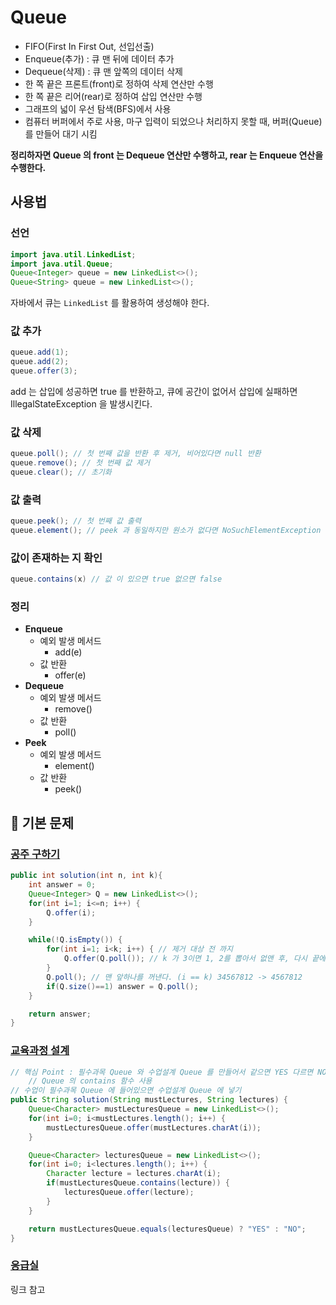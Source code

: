 # Queue

- FIFO(First In First Out, 선입선출)
- Enqueue(추가) : 큐 맨 뒤에 데이터 추가
- Dequeue(삭제) : 큐 맨 앞쪽의 데이터 삭제
- 한 쪽 끝은 프론트(front)로 정하여 삭제 연산만 수행
- 한 쪽 끝은 리어(rear)로 정하여 삽입 연산만 수행
- 그래프의 넓이 우선 탐색(BFS)에서 사용
- 컴퓨터 버퍼에서 주로 사용, 마구 입력이 되었으나 처리하지 못할 때, 버퍼(Queue)를 만들어 대기 시킴

__정리하자면 Queue 의 front 는 Dequeue 연산만 수행하고, rear 는 Enqueue 연산을 수행한다.__

## 사용법

### 선언

```java
import java.util.LinkedList; 
import java.util.Queue; 
Queue<Integer> queue = new LinkedList<>(); 
Queue<String> queue = new LinkedList<>(); 
```

자바에서 큐는 `LinkedList` 를 활용하여 생성해야 한다.

### 값 추가

```java
queue.add(1);
queue.add(2);
queue.offer(3);
```

add 는 삽입에 성공하면 true 를 반환하고, 큐에 공간이 없어서 삽입에 실패하면 IllegalStateException 을 발생시킨다.

### 값 삭제

```java
queue.poll(); // 첫 번째 값을 반환 후 제거, 비어있다면 null 반환
queue.remove(); // 첫 번째 값 제거
queue.clear(); // 초기화
```

### 값 출력

```java
queue.peek(); // 첫 번째 값 출력
queue.element(); // peek 과 동일하지만 원소가 없다면 NoSuchElementException 발생
```

### 값이 존재하는 지 확인

```java
queue.contains(x) // 값 이 있으면 true 없으면 false
```

### 정리

- __Enqueue__
  - 예외 발생 메서드 
    - add(e)
  - 값 반환
    - offer(e)
- __Dequeue__
  - 예외 발생 메서드
    - remove()
  - 값 반환
    - poll()
- __Peek__
  - 예외 발생 메서드
    - element()
  - 값 반환
    - peek()

## 🔑 기본 문제

### [공주 구하기](https://github.com/BAEKJungHo/algorithms/blob/master/src/src/main/java/inflearn/queue/saveprincess/Main.java)

```java
public int solution(int n, int k){
    int answer = 0;
    Queue<Integer> Q = new LinkedList<>();
    for(int i=1; i<=n; i++) {
        Q.offer(i);
    }

    while(!Q.isEmpty()) {
        for(int i=1; i<k; i++) { // 제거 대상 전 까지
            Q.offer(Q.poll()); // k 가 3이면 1, 2를 뽑아서 없앤 후, 다시 끝에 붙여 넣는다. -> 34567812
        }
        Q.poll(); // 맨 앞하나를 꺼낸다. (i == k) 34567812 -> 4567812
        if(Q.size()==1) answer = Q.poll();
    }

    return answer;
}
```

### [교육과정 설계](https://github.com/BAEKJungHo/algorithms/blob/master/src/src/main/java/inflearn/queue/teach/Main.java)

```java
// 핵심 Point : 필수과목 Queue 와 수업설계 Queue 를 만들어서 같으면 YES 다르면 NO
    // Queue 의 contains 함수 사용
// 수업이 필수과목 Queue 에 들어있으면 수업설계 Queue 에 넣기
public String solution(String mustLectures, String lectures) {
    Queue<Character> mustLecturesQueue = new LinkedList<>();
    for(int i=0; i<mustLectures.length(); i++) {
        mustLecturesQueue.offer(mustLectures.charAt(i));
    }

    Queue<Character> lecturesQueue = new LinkedList<>();
    for(int i=0; i<lectures.length(); i++) {
        Character lecture = lectures.charAt(i);
        if(mustLecturesQueue.contains(lecture)) {
            lecturesQueue.offer(lecture);
        }
    }

    return mustLecturesQueue.equals(lecturesQueue) ? "YES" : "NO";
}
```

### [응급실](https://github.com/BAEKJungHo/algorithms/blob/master/src/src/main/java/inflearn/queue/emergencyroom/Main.java)

링크 참고
